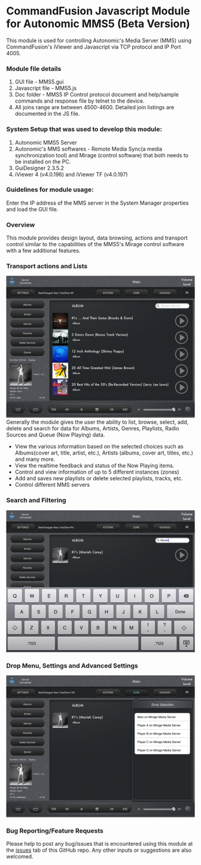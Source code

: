 # CommandFusion Javascript Module for Autonomic MMS5 (Beta Version) 

This module is used for controlling Autonomic's Media Server (MMS) using CommandFusion's iViewer and Javascript via TCP protocol and IP Port 4005.

### Module file details
1. GUI file - MMS5.gui
1. Javascript file - MMS5.js
1. Doc folder - MMS5 IP Control protocol document and help/sample commands and response file by telnet to the device.
1. All joins range are between 4500-4600. Detailed join listings are documented in the JS file.
   
### System Setup that was used to develop this module:
1. Autonomic MMS5 Server
1. Autonomic's MMS softwares - Remote Media Sync(a media synchronization tool) and Mirage (control software) that both needs to be installed on the PC.  
1. GuiDesigner 2.3.5.2
1. iViewer 4 (v4.0.196) and iViewer TF (v4.0.197)

### Guidelines for module usage:
Enter the IP address of the MMS server in the System Manager properties and load the GUI file.

### Overview
This module provides design layout, data browsing, actions and transport control similar to the capabilities of the MMS5's Mirage control software with a few additional features. 

### Transport actions and Lists
![Album List](https://github.com/CommandFusion/Autonomic-MMS/raw/master/Docs/AlbumList.png)
Generally the module gives the user the ability to list, browse, select, add, delete and search for data for Albums, Artists, Genres, Playlists, Radio Sources and Queue (Now Playing) data.
   * View the various information based on the selected choices such as Albums(cover art, title, artist, etc.), Artists (albums, cover art, titles, etc.) and many more.
   * View the realtime feedback and status of the Now Playing items.
   * Control and view information of up to 5 different instances (zones)
   * Add and saves new playlists or delete selected playlists, tracks, etc.
   * Control different MMS servers

### Search and Filtering
![Search](https://github.com/CommandFusion/Autonomic-MMS/raw/master/Docs/Search.png)

### Drop Menu, Settings and Advanced Settings
![Drop Menu](https://github.com/CommandFusion/Autonomic-MMS/raw/master/Docs/ZoneDropMenu.png)

### Bug Reporting/Feature Requests
Please help to post any bug/issues that is encountered using this module at the [issues](https://github.com/CommandFusion/Autonomic-MMS/issues) tab of this GitHub repo. 
Any other inputs or suggestions are also welcomed.